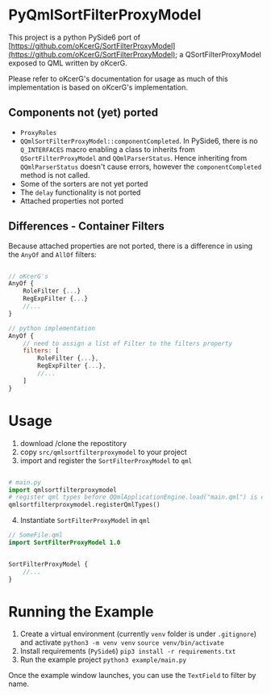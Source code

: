 # PyQmlSortFilterProxyModel
This project is a python PySide6 port of [https://github.com/oKcerG/SortFilterProxyModel](https://github.com/oKcerG/SortFilterProxyModel); a QSortFilterProxyModel exposed to QML written by oKcerG.

Please refer to oKcerG's documentation for usage as much of this implementation is based on oKcerG's implementation.

## Components not (yet) ported

- `ProxyRoles`
- `QQmlSortFilterProxyModel::componentCompleted`. In PySide6, there is no `Q_INTERFACES` macro enabling a class to inherits from `QSortFilterProxyModel` and `QQmlParserStatus`. Hence inheriting from `QQmlParserStatus` doesn't cause errors, however the `componentCompleted` method is not called.
- Some of the sorters are not yet ported
- The `delay` functionality is not ported
- Attached properties not ported

## Differences - Container Filters

Because attached properties are not ported, there is a difference in using the `AnyOf` and `AllOf` filters:

```qml

// oKcerG's
AnyOf {
    RoleFilter {...}
    RegExpFilter {...}
    //...
}

// python implementation
AnyOf {
    // need to assign a list of Filter to the filters property
    filters: [
        RoleFilter {...},
        RegExpFilter {...},
        //...
    ]
}

```

# Usage

1. download /clone the repostitory
2. copy `src/qmlsortfilterproxymodel` to your project
3. import and register the `SortFilterProxyModel` to `qml`

```python

# main.py
import qmlsortfilterproxymodel
# register qml types before QQmlApplicationEngine.load("main.qml") is called
qmlsortfilterproxymodel.registerQmlTypes()
```

4. Instantiate `SortFilterProxyModel` in `qml`

```qml
// SomeFile.qml
import SortFilterProxyModel 1.0


SortFilterProxyModel {
    //...
}

```

# Running the Example

1. Create a virtual environment (currently `venv` folder is under `.gitignore`) and activate
    `python3 -m venv venv`
    `source venv/bin/activate`
2. Install requirements (`PySide6`)
    `pip3 install -r requirements.txt`
3. Run the example project
    `python3 example/main.py`

Once the example window launches, you can use the `TextField` to filter by name.

